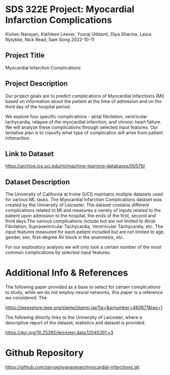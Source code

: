 SDS 322E Project: Myocardial Infarction Complications
================
Kishen Narayan, Kathleen Leever, Yuvraj Uddanti, Diya Sharma, Laura
Nylykke, Nick Read, Sam Song
2022-10-11

## Project Title

Myocardial Infarction Complications

## Project Description

Our project goals are to predict complications of Myocardial Infarctions
(MI) based on information about the patient at the time of admission and
on the third day of the hospital period.

We explore four specific complications - atrial fibrilation, ventricular
tachycardia, relapse of the myocardial infarction, and chronic heart
failure. We will analyze these complications through selected input
features. Our tentative plan is to classify what type of complication
will arise from patient infomartion.

## Link to Dataset

<https://archive.ics.uci.edu/ml/machine-learning-databases/00579/>

## Dataset Description

The University of California at Irvine (UCI) maintains multiple datasets
used for various ML tasks. The Myocardial Infarction Complications
dataset was created by the University of Leicester. The dataset contains
different complications related to MI and measures a variety of inputs
related to the patient upon admission to the hospital, the ends of the
first, second and third days.The various complications include but are
not limited to Atrial Fibrilation, Supraventricular Tachycardia,
Ventrircular Tachycardia, etc. The input features measured for each
patient included but are not limited to age, gender, sex, first-degree
AV block in the anamnesis, etc.

For our exploratory analysis we will only look a certain number of the
most common complications by selected input features.

# Additional Info & References

The following paper provided as a base to select for certain
complications to study, while we do not employ neural networks, this
paper is a reference we considered. The

<https://ieeexplore.ieee.org/stamp/stamp.jsp?tp=&arnumber=480871&tag=1>

The following directly links to the University of Leicester, where a
descriptive report of the dataset, statistics and dataset is provided.

<https://doi.org/10.25392/leicester.data.12045261.v3>

# Github Repository

<https://github.com/sarvagnyanarayan/myocardial-infarctions.git>
